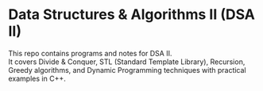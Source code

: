 # Data Structures & Algorithms II (DSA II)

This repo contains programs and notes for DSA II.  
It covers Divide & Conquer, STL (Standard Template Library), Recursion, Greedy algorithms, and Dynamic Programming techniques with practical examples in C++.
